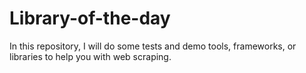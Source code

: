# Library-of-the-day
In this repository, I will do some tests and demo tools, frameworks, or libraries to help you with web scraping.
